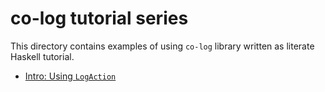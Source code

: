 # co-log tutorial series

This directory contains examples of using `co-log` library written as literate
Haskell tutorial.

* [Intro: Using `LogAction`](1-intro/Intro.md)
